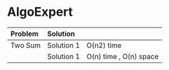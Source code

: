 # AlgoExpert


| Problem | Solution   |    |
|:--------|:-----------|:---|
| Two Sum | Solution 1 | O(n2) time   |
|         | Solution 1 | O(n) time , O(n) space      |

